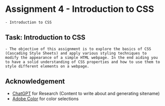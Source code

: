 # Assignment 4 - Introduction to CSS
    - Introduction to CSS

## Task: Introduction to CSS
    - The objective of this assignment is to explore the basics of CSS (Cascading Style Sheets) and apply various styling techniques to modify the appearance of a simple HTML webpage. In the end aiding you to have a solid understanding of CSS properties and how to use them to style different elements on a webpage.

## Acknowledgement
- [ChatGPT](https://chat.openai.com/) for Research (Content to write about and generating sitename) 
- [Adobe Color](https://color.adobe.com/) for color selections

